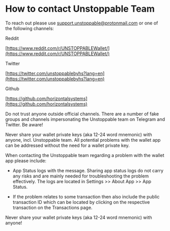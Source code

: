 # How to contact Unstoppable Team

To reach out please use support.unstoppable@protonmail.com or one of the following channels:

Reddit

[https://www.reddit.com/r/UNSTOPPABLEWallet/](https://www.reddit.com/r/UNSTOPPABLEWallet/)

Twitter
  
[https://twitter.com/unstoppablebyhs?lang=en](https://twitter.com/unstoppablebyhs?lang=en)

Github

[https://github.com/horizontalsystems](https://github.com/horizontalsystems)

Do not trust anyone outside official channels. There are a number of fake groups and channels impersonating the Unstoppable team on Telegram and Twitter. Be aware!

Never share your wallet private keys (aka 12-24 word mnemonic) with anyone, incl. Unstoppable team. All potential problems with the wallet app can be addressed without the need for a wallet private key.

When contacting the Unstoppable team regarding a problem with the wallet app please include:

- App Status logs with the message. Sharing app status logs do not carry any risks and are mainly needed for troubleshooting the problem effectively. The logs are located in Settings >> About App >> App Status.

- If the problem relates to some transaction then also include the public transaction ID which can be located by clicking on the respective transaction on the Transactions page.

Never share your wallet private keys (aka 12-24 word mnemonic) with anyone!